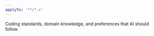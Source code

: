 ```yaml
---
applyTo: '**/*.c'
---
```

Coding standards, domain knowledge, and preferences that AI should follow.